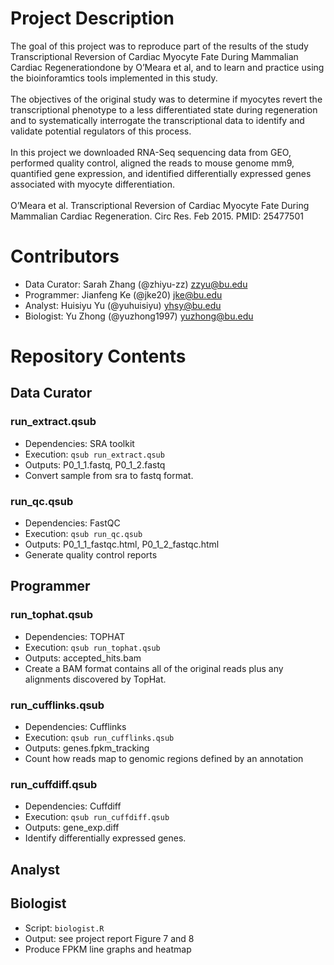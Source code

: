 # Project Description
The goal of this project was to reproduce part of the results of the study Transcriptional Reversion of Cardiac Myocyte Fate During Mammalian Cardiac Regenerationdone by O’Meara et al, and to learn and practice using the bioinforamtics tools implemented in this study. <br/>
<br/>
The objectives of the original study was to determine if myocytes revert the transcriptional phenotype to a less differentiated state during regeneration and to systematically interrogate the transcriptional data to identify and validate potential regulators of this process.<br/>
<br/>
In this project we downloaded RNA-Seq sequencing data from GEO, performed quality control, aligned the reads to mouse genome mm9, quantified gene expression, and identified differentially expressed genes associated with myocyte differentiation.<br/>
<br/>
O’Meara et al. Transcriptional Reversion of Cardiac Myocyte Fate During Mammalian Cardiac Regeneration. Circ Res. Feb 2015. PMID: 25477501<br/>


# Contributors
- Data Curator: Sarah Zhang (@zhiyu-zz) zzyu@bu.edu<br/>
- Programmer: Jianfeng Ke (@jke20) jke@bu.edu<br/>
- Analyst: Huisiyu Yu (@yuhuisiyu) yhsy@bu.edu<br/>
- Biologist: Yu Zhong (@yuzhong1997) yuzhong@bu.edu<br/>

# Repository Contents
## Data Curator
### run_extract.qsub
- Dependencies: SRA toolkit<br/>
- Execution: `qsub run_extract.qsub`<br/>
- Outputs: P0_1_1.fastq, P0_1_2.fastq<br/>
- Convert sample from sra to fastq format.<br/>

### run_qc.qsub
- Dependencies: FastQC<br/>
- Execution: `qsub run_qc.qsub`<br/>
- Outputs: P0_1_1_fastqc.html, P0_1_2_fastqc.html<br/>
- Generate quality control reports<br/>

## Programmer
### run_tophat.qsub
- Dependencies: TOPHAT<br/>
- Execution: `qsub run_tophat.qsub`<br/>
- Outputs: accepted_hits.bam<br/>
- Create a BAM format contains all of the original reads plus any alignments discovered by TopHat.<br/>

### run_cufflinks.qsub
- Dependencies: Cufflinks<br/>
- Execution: `qsub run_cufflinks.qsub`<br/>
- Outputs: genes.fpkm_tracking<br/>
- Count how reads map to genomic regions defined by an annotation<br/>

### run_cuffdiff.qsub
- Dependencies: Cuffdiff<br/>
- Execution: `qsub run_cuffdiff.qsub`<br/>
- Outputs: gene_exp.diff<br/>
- Identify differentially expressed genes.<br/>
## Analyst
## Biologist
- Script: `biologist.R`<br/>
- Output: see project report Figure 7 and 8<br/>
- Produce FPKM line graphs and heatmap
